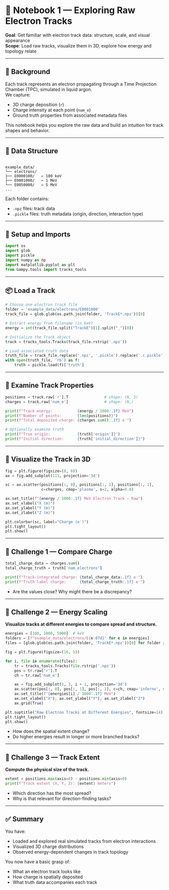 # 📘 Notebook 1 — Exploring Raw Electron Tracks

**Goal**: Get familiar with electron track data: structure, scale, and visual appearance  
**Scope**: Load raw tracks, visualize them in 3D, explore how energy and topology relate

---

## 🧠 Background

Each track represents an electron propagating through a Time Projection Chamber (TPC), simulated in liquid argon.  
We capture:
- 3D charge deposition (`r`)
- Charge intensity at each point (`num_e`)
- Ground truth properties from associated metadata files

This notebook helps you explore the raw data and build an intuition for track shapes and behavior.

---

## 📂 Data Structure

```

example_data/
└── electrons/
├── E0000100/   ← 100 keV
├── E0001000/   ← 1 MeV
└── E0050000/   ← 5 MeV
...

````

Each folder contains:
- `.npz` files: track data
- `.pickle` files: truth metadata (origin, direction, interaction type)

---

## 🧰 Setup and Imports

```python
import os
import glob
import pickle
import numpy as np
import matplotlib.pyplot as plt
from Gampy.tools import tracks_tools
````

---

## 📦 Load a Track

```python
# Choose one electron track file
folder = 'example_data/electrons/E0001000'
track_file = glob.glob(os.path.join(folder, 'TrackE*.npz'))[0]

# Extract energy from filename (in keV)
energy = int(track_file.split("TrackE")[1].split("_")[0])

# Initialize the Track object
track = tracks_tools.Tracks(track_file.rstrip('.npz'))

# Load associated truth data
truth_file = track_file.replace('.npz', '.pickle').replace('.c.pickle', '.pickle')
with open(truth_file, 'rb') as f:
    truth = pickle.load(f)['truth']
```

---

## 🔎 Examine Track Properties

```python
positions = track.raw['r'].T                # shape: (N, 3)
charges = track.raw['num_e']                # shape: (N,)

print(f"Track energy:           {energy / 1000:.1f} MeV")
print(f"Number of points:       {len(positions)}")
print(f"Total deposited charge: {charges.sum():.1f} e⁻")

# Optionally examine truth
print(f"True origin:            {truth['origin']}")
print(f"Initial direction:      {truth['initial_direction']}")
```

---

## 🎨 Visualize the Track in 3D

```python
fig = plt.figure(figsize=(8, 6))
ax = fig.add_subplot(111, projection='3d')

sc = ax.scatter(positions[:, 0], positions[:, 1], positions[:, 2],
                c=charges, cmap='plasma', s=2, alpha=0.8)

ax.set_title(f"{energy / 1000:.1f} MeV Electron Track — Raw")
ax.set_xlabel("X (m)")
ax.set_ylabel("Y (m)")
ax.set_zlabel("Z (m)")

plt.colorbar(sc, label="Charge (e⁻)")
plt.tight_layout()
plt.show()
```

---

## 🧠 Challenge 1 — Compare Charge

```python
total_charge_data = charges.sum()
total_charge_truth = truth['num_electrons']

print(f"Track-integrated charge: {total_charge_data:.1f} e⁻")
print(f"Truth label charge:      {total_charge_truth:.1f} e⁻")
```

* Are the values close? Why might there be a discrepancy?

---

## 🧠 Challenge 2 — Energy Scaling

**Visualize tracks at different energies to compare spread and structure.**

```python
energies = [100, 1000, 5000]  # keV
folders = [f"example_data/electrons/E{e:07d}" for e in energies]
files = [glob.glob(os.path.join(folder, 'TrackE*.npz'))[0] for folder in folders]

fig = plt.figure(figsize=(16, 5))

for i, file in enumerate(files):
    tr = tracks_tools.Tracks(file.rstrip('.npz'))
    pos = tr.raw['r'].T
    ch = tr.raw['num_e']

    ax = fig.add_subplot(1, 3, i + 1, projection='3d')
    ax.scatter(pos[:, 0], pos[:, 1], pos[:, 2], c=ch, cmap='inferno', s=1)
    ax.set_title(f"{energies[i] / 1000:.1f} MeV")
    ax.set_xlabel("X"); ax.set_ylabel("Y"); ax.set_zlabel("Z")
    ax.grid(True)

plt.suptitle("Raw Electron Tracks at Different Energies", fontsize=14)
plt.tight_layout()
plt.show()
```

* How does the spatial extent change?
* Do higher energies result in longer or more branched tracks?

---

## 🧠 Challenge 3 — Track Extent

**Compute the physical size of the track.**

```python
extent = positions.max(axis=0) - positions.min(axis=0)
print(f"Track extent (X, Y, Z): {extent} meters")
```

* Which direction has the most spread?
* Why is that relevant for direction-finding tasks?

---

## ✅ Summary

You have:

* Loaded and explored real simulated tracks from electron interactions
* Visualized 3D charge distributions
* Observed energy-dependent changes in track topology

You now have a basic grasp of:

* What an electron track looks like
* How charge is spatially deposited
* What truth data accompanies each track


